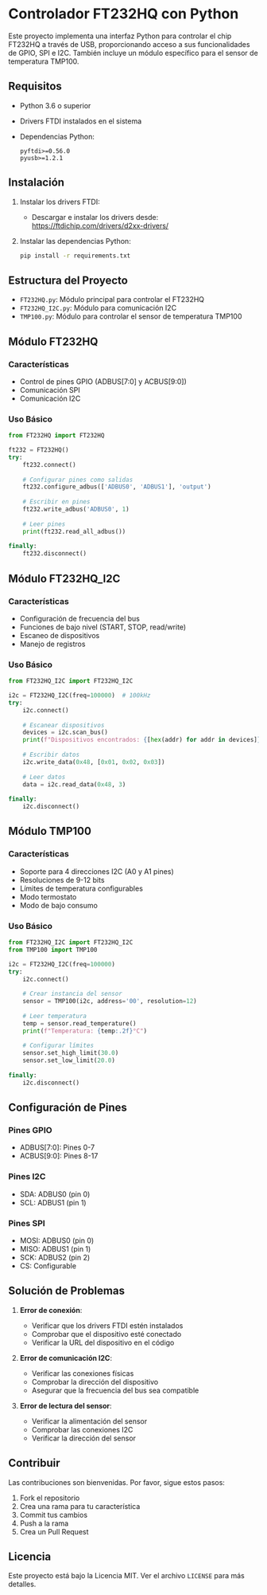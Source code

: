 # Controlador FT232HQ con Python

Este proyecto implementa una interfaz Python para controlar el chip FT232HQ a través de USB, proporcionando acceso a sus funcionalidades de GPIO, SPI e I2C. También incluye un módulo específico para el sensor de temperatura TMP100.

## Requisitos

- Python 3.6 o superior
- Drivers FTDI instalados en el sistema
- Dependencias Python:

    ```
  pyftdi>=0.56.0
  pyusb>=1.2.1
  ```

## Instalación

1. Instalar los drivers FTDI:
   - Descargar e instalar los drivers desde: https://ftdichip.com/drivers/d2xx-drivers/

2. Instalar las dependencias Python:

   ```bash
   pip install -r requirements.txt
   ```

## Estructura del Proyecto

- `FT232HQ.py`: Módulo principal para controlar el FT232HQ
- `FT232HQ_I2C.py`: Módulo para comunicación I2C
- `TMP100.py`: Módulo para controlar el sensor de temperatura TMP100

## Módulo FT232HQ

### Características

- Control de pines GPIO (ADBUS[7:0] y ACBUS[9:0])
- Comunicación SPI
- Comunicación I2C

### Uso Básico

```python
from FT232HQ import FT232HQ

ft232 = FT232HQ()
try:
    ft232.connect()
    
    # Configurar pines como salidas
    ft232.configure_adbus(['ADBUS0', 'ADBUS1'], 'output')
    
    # Escribir en pines
    ft232.write_adbus('ADBUS0', 1)
    
    # Leer pines
    print(ft232.read_all_adbus())
    
finally:
    ft232.disconnect()
```

## Módulo FT232HQ_I2C

### Características

- Configuración de frecuencia del bus
- Funciones de bajo nivel (START, STOP, read/write)
- Escaneo de dispositivos
- Manejo de registros

### Uso Básico

```python
from FT232HQ_I2C import FT232HQ_I2C

i2c = FT232HQ_I2C(freq=100000)  # 100kHz
try:
    i2c.connect()
    
    # Escanear dispositivos
    devices = i2c.scan_bus()
    print(f"Dispositivos encontrados: {[hex(addr) for addr in devices]}")
    
    # Escribir datos
    i2c.write_data(0x48, [0x01, 0x02, 0x03])
    
    # Leer datos
    data = i2c.read_data(0x48, 3)
    
finally:
    i2c.disconnect()
```

## Módulo TMP100

### Características

- Soporte para 4 direcciones I2C (A0 y A1 pines)
- Resoluciones de 9-12 bits
- Límites de temperatura configurables
- Modo termostato
- Modo de bajo consumo

### Uso Básico

```python
from FT232HQ_I2C import FT232HQ_I2C
from TMP100 import TMP100

i2c = FT232HQ_I2C(freq=100000)
try:
    i2c.connect()
    
    # Crear instancia del sensor
    sensor = TMP100(i2c, address='00', resolution=12)
    
    # Leer temperatura
    temp = sensor.read_temperature()
    print(f"Temperatura: {temp:.2f}°C")
    
    # Configurar límites
    sensor.set_high_limit(30.0)
    sensor.set_low_limit(20.0)
    
finally:
    i2c.disconnect()
```

## Configuración de Pines

### Pines GPIO

- ADBUS[7:0]: Pines 0-7
- ACBUS[9:0]: Pines 8-17

### Pines I2C

- SDA: ADBUS0 (pin 0)
- SCL: ADBUS1 (pin 1)

### Pines SPI

- MOSI: ADBUS0 (pin 0)
- MISO: ADBUS1 (pin 1)
- SCK: ADBUS2 (pin 2)
- CS: Configurable

## Solución de Problemas

1. **Error de conexión**:
   - Verificar que los drivers FTDI estén instalados
   - Comprobar que el dispositivo esté conectado
   - Verificar la URL del dispositivo en el código

2. **Error de comunicación I2C**:
   - Verificar las conexiones físicas
   - Comprobar la dirección del dispositivo
   - Asegurar que la frecuencia del bus sea compatible

3. **Error de lectura del sensor**:
   - Verificar la alimentación del sensor
   - Comprobar las conexiones I2C
   - Verificar la dirección del sensor

## Contribuir

Las contribuciones son bienvenidas. Por favor, sigue estos pasos:

1. Fork el repositorio
2. Crea una rama para tu característica
3. Commit tus cambios
4. Push a la rama
5. Crea un Pull Request

## Licencia

Este proyecto está bajo la Licencia MIT. Ver el archivo `LICENSE` para más detalles.
